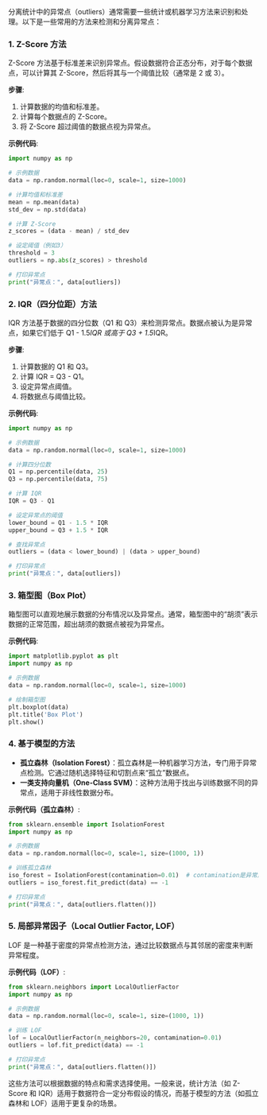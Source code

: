 分离统计中的异常点（outliers）通常需要一些统计或机器学习方法来识别和处理。以下是一些常用的方法来检测和分离异常点：

### 1. **Z-Score 方法**

Z-Score 方法基于标准差来识别异常点。假设数据符合正态分布，对于每个数据点，可以计算其 Z-Score，然后将其与一个阈值比较（通常是 2 或 3）。

**步骤**:
1. 计算数据的均值和标准差。
2. 计算每个数据点的 Z-Score。
3. 将 Z-Score 超过阈值的数据点视为异常点。

**示例代码**:
```python
import numpy as np

# 示例数据
data = np.random.normal(loc=0, scale=1, size=1000)

# 计算均值和标准差
mean = np.mean(data)
std_dev = np.std(data)

# 计算 Z-Score
z_scores = (data - mean) / std_dev

# 设定阈值（例如3）
threshold = 3
outliers = np.abs(z_scores) > threshold

# 打印异常点
print("异常点：", data[outliers])
```

### 2. **IQR（四分位距）方法**

IQR 方法基于数据的四分位数（Q1 和 Q3）来检测异常点。数据点被认为是异常点，如果它们低于 Q1 - 1.5*IQR 或高于 Q3 + 1.5*IQR。

**步骤**:
1. 计算数据的 Q1 和 Q3。
2. 计算 IQR = Q3 - Q1。
3. 设定异常点阈值。
4. 将数据点与阈值比较。

**示例代码**:
```python
import numpy as np

# 示例数据
data = np.random.normal(loc=0, scale=1, size=1000)

# 计算四分位数
Q1 = np.percentile(data, 25)
Q3 = np.percentile(data, 75)

# 计算 IQR
IQR = Q3 - Q1

# 设定异常点的阈值
lower_bound = Q1 - 1.5 * IQR
upper_bound = Q3 + 1.5 * IQR

# 查找异常点
outliers = (data < lower_bound) | (data > upper_bound)

# 打印异常点
print("异常点：", data[outliers])
```

### 3. **箱型图（Box Plot）**

箱型图可以直观地展示数据的分布情况以及异常点。通常，箱型图中的“胡须”表示数据的正常范围，超出胡须的数据点被视为异常点。

**示例代码**:
```python
import matplotlib.pyplot as plt
import numpy as np

# 示例数据
data = np.random.normal(loc=0, scale=1, size=1000)

# 绘制箱型图
plt.boxplot(data)
plt.title('Box Plot')
plt.show()
```

### 4. **基于模型的方法**

- **孤立森林（Isolation Forest）**：孤立森林是一种机器学习方法，专门用于异常点检测。它通过随机选择特征和切割点来“孤立”数据点。
- **一类支持向量机（One-Class SVM）**：这种方法用于找出与训练数据不同的异常点，适用于非线性数据分布。

**示例代码（孤立森林）**:
```python
from sklearn.ensemble import IsolationForest
import numpy as np

# 示例数据
data = np.random.normal(loc=0, scale=1, size=(1000, 1))

# 训练孤立森林
iso_forest = IsolationForest(contamination=0.01)  # contamination是异常点的预期比例
outliers = iso_forest.fit_predict(data) == -1

# 打印异常点
print("异常点：", data[outliers.flatten()])
```

### 5. **局部异常因子（Local Outlier Factor, LOF）**

LOF 是一种基于密度的异常点检测方法，通过比较数据点与其邻居的密度来判断异常程度。

**示例代码（LOF）**:
```python
from sklearn.neighbors import LocalOutlierFactor
import numpy as np

# 示例数据
data = np.random.normal(loc=0, scale=1, size=(1000, 1))

# 训练 LOF
lof = LocalOutlierFactor(n_neighbors=20, contamination=0.01)
outliers = lof.fit_predict(data) == -1

# 打印异常点
print("异常点：", data[outliers.flatten()])
```

这些方法可以根据数据的特点和需求选择使用。一般来说，统计方法（如 Z-Score 和 IQR）适用于数据符合一定分布假设的情况，而基于模型的方法（如孤立森林和 LOF）适用于更复杂的场景。